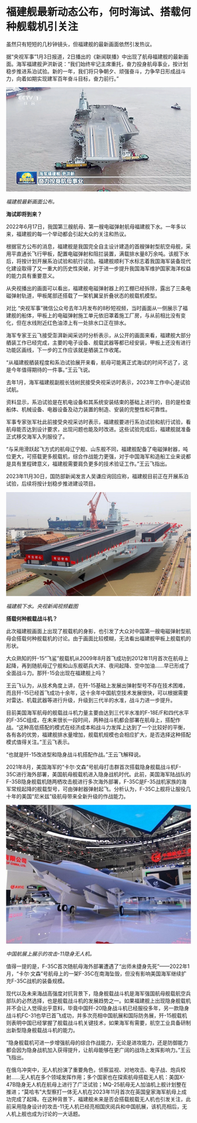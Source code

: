 # 福建舰最新动态公布，何时海试、搭载何种舰载机引关注

虽然只有短短的几秒钟镜头，但福建舰的最新画面依然引发热议。

据“央视军事”1月3日报道，2日播出的《新闻联播》中出现了航母福建舰的最新画面。海军福建舰尹洪新说：“我们始终牢记主席重托，奋力投身航母事业，按计划稳步推进系泊试验。新的一年，我们将只争朝夕、顽强奋斗，力争早日形成战斗力，向着如期实现建军百年奋斗目标，奋力前行。”

![801354fa83f84b9770b9cb222f8289cb.jpg](https://raw.githubusercontent.com/qqhsx/qqnews_image/main/2024/01/04/福建舰最新动态公布，何时海试、搭载何种舰载机引关注/801354fa83f84b9770b9cb222f8289cb.jpg)

 _福建舰最新画面公布。_

**海试即将到来？**

2022年6月17日，我国第三艘航母、第一艘电磁弹射航母福建舰下水。一年多以来，福建舰的每一个举动都会引起大众的关注和热议。

根据官方公布的消息，福建舰是我国完全自主设计建造的首艘弹射型航空母舰，采用平直通长飞行甲板，配置电磁弹射和阻拦装置，满载排水量8万余吨。该舰下水后，将按计划开展系泊试验和航行试验。福建舰顺利下水标志着我国海军装备现代化建设取得了又一重大的历史性突破，对于进一步提升我国海军维护国家海洋权益的能力具有重要意义。

从央视播出的画面可以看出，福建舰电磁弹射器上的工棚已经拆除，露出了三条电磁弹射轨道，甲板尾部还搭载了一架机翼呈折叠状态的舰载机模型。

对比
“央视军事”微信公众号去年3月发布的8秒短视频，当时画面从一侧展示了福建舰的船体，甲板上的电磁弹射施工单元依旧罩着施工厂房，与从前相比没有变化，但在水线附近红色油漆上有一处排水口正在排水。

海军专家王云飞接受澎湃新闻采访时分析表示，从公开的画面来看，福建舰大部分舾装工作已经完成，主要的电子设备、舰载武器等都已经安装，甲板上还没有进行功能区画线，下一步的工作应该就是舾装工作收尾。

“从福建舰舾装程度和系泊试验展开来看，航母可能离正式海试的时间不远了，这是今年值得期待的一件事。”王云飞说。

去年1月，海军福建舰副舰长钱树民接受央视采访时表示，2023年工作中心是试验试航。

资料显示，系泊试验是在机电设备和其系统安装结束的基础上进行的，目的是检查船体、机械设备、电器设备及动力装置的制造、安装的完整性和可靠性。

军事专家张军社此前接受央视采访时表示，福建舰要进行系泊试验和航行试验，看航母能否达到设计要求，出现问题也能及时改进。这些试验完成后，福建舰就准备正式移交海军入列服役了。

“与采用滑跃起飞方式的航母辽宁舰、山东舰不同，福建舰配备了电磁弹射器，吨位更大，可搭载更多舰载机，综合作战能力更强，对于中国海军和造船工业来说都是具有里程碑意义，福建舰需要肩负更多的技术验证工作。”王云飞指出。

2023年11月30日，国防部新闻发言人吴谦应询回应称，福建舰目前正在开展系泊试验，后续将按计划稳步推进建设项目。

![2d0011f4ad6af1c2a952c3fe5a3dee95.jpg](https://raw.githubusercontent.com/qqhsx/qqnews_image/main/2024/01/04/福建舰最新动态公布，何时海试、搭载何种舰载机引关注/2d0011f4ad6af1c2a952c3fe5a3dee95.jpg)

_福建舰下水。央视新闻视频截图_

**搭载何种舰载战斗机？**

此次福建舰画面上出现了舰载机的身影，也引发了大众对中国第一艘电磁弹射型航母会搭载何种舰载机的讨论。由于画面比较模糊，无法看出福建舰甲板上舰载机的形状。

大众熟知的歼-15“飞鲨”舰载机从2009年8月首飞成功到2012年11月首次在航母上起降，再到随航母辽宁舰和山东舰砺兵大洋、夜间起降、空中加油……早已形成了全面战斗力。那歼-15会出现在福建舰上吗？

王云飞认为，从技术角度上讲，在歼-15基础上发展出弹射型号不存在技术困难，而且歼-15已经首飞成功十余年，这十余年中国航空技术发展很快，可以根据需要对雷达、机载武器等进行升级，升级到三代半的水准，战斗力进一步提升。

目前美国海军航母的舰载战斗机力量主要由达到三代半水准的F-18E/F和四代水平的F-35C组成，在未来很长一段时间，两种战斗机都会部署在航母上，搭配作战。“这种高低搭配的模式在经济成本和战斗力发挥上达到了一个比较好的平衡，各有各的优势，福建舰排水量增加，舰载机规模也会相应扩大，是否选择这种搭配模式值得关注。”王云飞表示。

“也就是歼-15改进型和隐身战斗机搭配作战。”王云飞解释说。

2021年8月，美国海军的“卡尔·文森”号航母打击群首次搭载隐身舰载战斗机F-35C进行海外部署，美国航母舰载机进入隐身战机时代。此前，美国海军陆战队的F-35B隐身舰载机随两栖攻击舰进行多次海外部署，F-35C是F-35战机家族的海军常规起降的舰载型号，可由弹射器弹射起飞。分析认为，F-35C上舰将让服役几十年的美国“尼米兹”级航母带来全新升级的作战能力。

![a5ada75736e1ca857efb3d9203783977.jpg](https://raw.githubusercontent.com/qqhsx/qqnews_image/main/2024/01/04/福建舰最新动态公布，何时海试、搭载何种舰载机引关注/a5ada75736e1ca857efb3d9203783977.jpg)

 _中国航展上展示的攻击-11隐身无人机。_

值得一提的是，F-35C首次随航母海外部署遭遇了“出师未捷身先死”——2022年1月，“卡尔·文森”号航母上的一架F-35C在南海坠毁，但没有影响美国海军继续扩充F-35C战机的装备规模。

现代以及未来海战高强度对抗背景下，隐身舰载战斗机是海军强国航母舰载航空兵部队的必然选择，也是舰载战斗机的发展趋势之一。如果福建舰上出现隐身舰载机并不会让人觉得出乎意料，毕竟中国歼-20隐身战斗机已经服役多年，另一款隐身战斗机FC-31也早已首飞成功，并多次亮相中国航展和国际防务展，歼-15舰载机则表明中国已经掌握了舰载战斗机关键技术，如果海军有需要，航空工业具备研制出新型隐身舰载战斗机的能力。

“隐身舰载机可进一步增强航母的综合作战能力，无论是进攻能力，还是防御能力都会因为隐身战机加入获得提升，让航母能够在更广阔的战场上发挥影响力。”王云飞指出。

在俄乌冲突中，无人机扮演了重要角色，侦察监视、对地攻击、电子战、炮兵校射……无人机在多个领域发挥作用；多个国家也在探索航母搭载无人机：美国X-47B隐身无人机在航母上进行了广泛试验；MQ-25航母无人加油机上舰计划整在推进；“莫哈韦”大型察打一体无人机在2023年11月首次在英国皇家海军航母上成功完成了起降。在这种背景下，福建舰未来是否会搭载舰载无人机也引发关注，此前采用隐身设计的攻击-11无人机已经亮相国庆阅兵和中国航展，该机亮相后，无人机上舰也成为讨论的一大话题。

